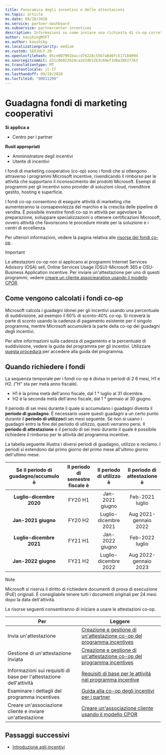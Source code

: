 ```yaml
---
title: Panoramica degli incentivi e delle attestazioni
ms.topic: article
ms.date: 09/18/2020
ms.service: partner-dashboard
ms.subservice: partnercenter-incentives
description: Informazioni su come inviare una richiesta di co-op corretta per gli incentivi organizzando la documentazione, le fatture, le istruzioni e la verifica dell'esecuzione corrette.
author: kaushikgMSFT
ms.author: kaushikg
ms.localizationpriority: medium
ms.custom: SEOJULY.20
ms.openlocfilehash: 05ce007901baccd76228c55b7a846fc51718409d
ms.sourcegitcommit: d31c06022624ca2d1db12b3c60ef1d0a3861f763
ms.translationtype: MT
ms.contentlocale: it-IT
ms.lasthandoff: 09/19/2020
ms.locfileid: "90811299"
---
```

# <a name="earn-cooperative-marketing-funds"></a>Guadagna fondi di marketing cooperativi

**Si applica a**

- Centro per i partner

**Ruoli appropriati**

- Amministratore degli incentivi
- Utente di incentivi

I fondi di marketing cooperativo (co-op) sono i fondi che si ottengono attraverso i programmi Microsoft incentive, rivendicando il rimborso per le attività che supportano il riconoscimento dei prodotti Microsoft. Esempi di programmi per gli incentivi sono provider di soluzioni cloud, rivenditore gestito, hosting e superficie.

I fondi co-op consentono di eseguire attività di marketing che aumenteranno la consapevolezza del marchio e la crescita delle pipeline di vendita. È possibile investire fondi co-op in attività per agevolare la preparazione, sviluppare specializzazioni o ottenere certificazioni Microsoft, ovvero attività che favoriscono le procedure mirate per la soluzione e i centri di eccellenza.

Per ulteriori informazioni, vedere la pagina relativa alle [risorse dei fondi co-op](https://partner.microsoft.com/asset/collection/co-op-funds-resources#/) .

>[!Important]
>Le attestazioni co-op non si applicano ai programmi Internet Services Advisory (OSA) sell, Online Services Usage (OSU)-Microsoft 365 e OSU-Business Application incentive. Per inviare un'attestazione per uno di questi programmi, vedere [creare un cliente associearation usando il modello CPOR](submit-osa-claim.md).

## <a name="how-co-op-funds-are-calculated"></a>Come vengono calcolati i fondi co-op

Microsoft calcola i guadagni idonei per gli incentivi usando una percentuale di suddivisione, ad esempio il 60% di sconto-40% co-op. Si riceverà la parte di sconto usando la cadenza di pagamento esistente per il singolo programma, mentre Microsoft accumulerà la parte della co-op dei guadagni degli incentivi.

Per altre informazioni sulla cadenza di pagamento e la percentuale di suddivisione, vedere la guida del programma per gli incentivi. Utilizzare [questa procedura](incentives-determined-your-program-eligibility.md) per accedere alla guida del programma.

## <a name="when-to-claim-your-funds"></a>Quando richiedere i fondi

La sequenza temporale per i fondi co-op è divisa in periodi di 2 6 mesi, H1 e H2. ("H" sta per metà anno fiscale).

- H1 è la prima metà dell'anno fiscale, dal 1 ° luglio al 31 dicembre.
- H2 è la seconda metà dell'anno fiscale, dal 1 ° gennaio al 30 giugno.

Il periodo di sei mesi durante il quale si accumulano i guadagni diventa il **periodo di guadagno**. È necessario usare questi guadagni a un certo punto durante il **periodo di utilizzo**di sei mesi seguente. Se non si usano i guadagni entro la fine del periodo di utilizzo, questi verranno persi. Il **periodo di attestazione** è il periodo di sei mesi durante il quale è possibile richiedere il rimborso per le attività del programma incentive.

La tabella seguente illustra i diversi periodi di guadagno, utilizzo e reclamo. I periodi si estendono dal primo giorno del primo mese all'ultimo giorno dell'ultimo mese.

|  Se il periodo di guadagno/accumulo è  |Il periodo di semestre fiscale è  |  Il periodo di utilizzo è  |  Il periodo di attestazione è  |
| :-----------: | :-----------: | :-----------: | :-----------: |
|**Luglio-dicembre 2020**| FY20 H1  |  Jan-2021 giugno  |  Feb-2021 luglio  |
|**Jan-2021 giugno** |  FY20 H2  |  Luglio-dicembre 2021  |  Aug 2021-gennaio 2022  |
|**Luglio-dicembre 2021**|  FY21 H1  |  Jan-2022 giugno  |  Feb-2022 luglio  |
|**Jan-2022 giugno** |  FY21 H2  |  Luglio-dicembre 2022  |  Aug 2022-gennaio 2023  |

>[!NOTE]
>Microsoft si riserva il diritto di richiedere documenti di prova di esecuzione (PoE) originali. È consigliabile tenere tutti i documenti originali per 24 mesi dopo la data dell'attività.

Le risorse seguenti consentiranno di iniziare a usare le attestazioni co-op.

| Per | Leggere |
| ------ | ----------- |
| Invia un'attestazione |  [Creazione e gestione di un'attestazione co-op del programma incentives](create-incentives-claims.md)  |
| Gestione di un'attestazione inviata | [Creazione e gestione di un'attestazione co-op del programma incentives](create-incentives-claims.md)    |
| Informazioni sui requisiti di base per l'attestazione dell'attività | [Requisiti di base per le attività nel programma incentive](core-requirements.md)   |
| Esaminare i dettagli del programma incentives | [Guida alla co-op degli incentivi per i partner](https://assetsprod.microsoft.com/co-op-guidebook.pdf)  |
| Creare un'associazione cliente e inviare un'attestazione | [Creare un'associazione cliente usando il modello CPOR](submit-osa-claim.md)   |

## <a name="next-steps"></a>Passaggi successivi

- [Introduzione agli incentivi](incentives-get-started-intro.md)
